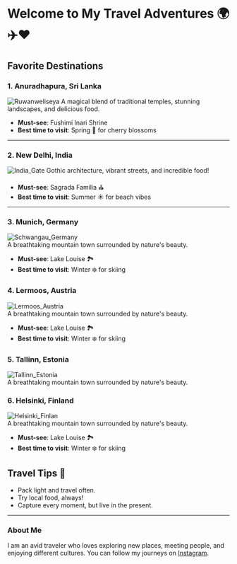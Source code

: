 # Welcome to My Travel Adventures 🌍✈️❤️

## Favorite Destinations

### 1. **Anuradhapura, Sri Lanka**
![Ruwanweliseya](./Anuradhapura_Sri_Lanka.jpg) 
A magical blend of traditional temples, stunning landscapes, and delicious food.

- **Must-see**: Fushimi Inari Shrine 
- **Best time to visit**: Spring 🌸 for cherry blossoms

---

### 2. **New Delhi, India**
![India_Gate](https://github.com/hasiya89/my-travel-adventure/blob/main/Delhi_India.jpg)
Gothic architecture, vibrant streets, and incredible food!

- **Must-see**: Sagrada Família ⛪
- **Best time to visit**: Summer ☀️ for beach vibes

---

### 3. **Munich, Germany**
![Schwangau_Germany](https://github.com/hasiya89/my-travel-adventure/blob/main/Schwangau_Germany.jpg)  
A breathtaking mountain town surrounded by nature's beauty.

- **Must-see**: Lake Louise 🏞️
- **Best time to visit**: Winter ❄️ for skiing


### 4. **Lermoos, Austria**
![Lermoos_Austria](https://github.com/hasiya89/my-travel-adventure/blob/main/Lermoos_Austria.jpg)  
A breathtaking mountain town surrounded by nature's beauty.

- **Must-see**: Lake Louise 🏞️
- **Best time to visit**: Winter ❄️ for skiing

### 5. **Tallinn, Estonia**
![Tallinn_Estonia](https://github.com/hasiya89/my-travel-adventure/blob/main/Tallinn_Estonia.jpg)  
A breathtaking mountain town surrounded by nature's beauty.


### 6. **Helsinki, Finland**
![Helsinki_Finlan](https://github.com/hasiya89/my-travel-adventure/blob/main/IMG_5190.jpg)  
A breathtaking mountain town surrounded by nature's beauty.

- **Must-see**: Lake Louise 🏞️
- **Best time to visit**: Winter ❄️ for skiing

## Travel Tips 🧳

- Pack light and travel often.
- Try local food, always!
- Capture every moment, but live in the present.

---

### About Me

I am an avid traveler who loves exploring new places, meeting people, and enjoying different cultures. You can follow my journeys on [Instagram](https://instagram.com).


